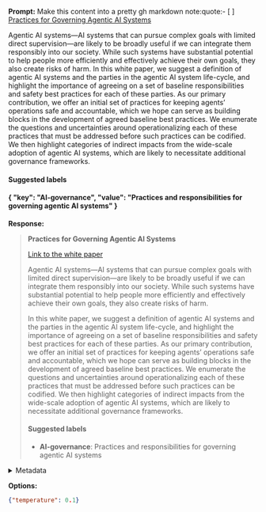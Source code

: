 **Prompt:**
Make this content into a pretty gh markdown note:quote:- [ ] [Practices for Governing Agentic AI Systems](https://openai.com/research/practices-for-governing-agentic-ai-systems)

Agentic AI systems—AI systems that can pursue complex goals with limited direct supervision—are likely to be broadly useful if we can integrate them responsibly into our society. While such systems have substantial potential to help people more efficiently and effectively achieve their own goals, they also create risks of harm. In this white paper, we suggest a definition of agentic AI systems and the parties in the agentic AI system life-cycle, and highlight the importance of agreeing on a set of baseline responsibilities and safety best practices for each of these parties. As our primary contribution, we offer an initial set of practices for keeping agents’ operations safe and accountable, which we hope can serve as building blocks in the development of agreed baseline best practices. We enumerate the questions and uncertainties around operationalizing each of these practices that must be addressed before such practices can be codified. We then highlight categories of indirect impacts from the wide-scale adoption of agentic AI systems, which are likely to necessitate additional governance frameworks.

#### Suggested labels
#### {   "key": "AI-governance",   "value": "Practices and responsibilities for governing agentic AI systems" }

**Response:**
> **Practices for Governing Agentic AI Systems**
> 
> [Link to the white paper](https://openai.com/research/practices-for-governing-agentic-ai-systems)
> 
> Agentic AI systems—AI systems that can pursue complex goals with limited direct supervision—are likely to be broadly useful if we can integrate them responsibly into our society. While such systems have substantial potential to help people more efficiently and effectively achieve their own goals, they also create risks of harm. 
> 
> In this white paper, we suggest a definition of agentic AI systems and the parties in the agentic AI system life-cycle, and highlight the importance of agreeing on a set of baseline responsibilities and safety best practices for each of these parties. As our primary contribution, we offer an initial set of practices for keeping agents’ operations safe and accountable, which we hope can serve as building blocks in the development of agreed baseline best practices. We enumerate the questions and uncertainties around operationalizing each of these practices that must be addressed before such practices can be codified. We then highlight categories of indirect impacts from the wide-scale adoption of agentic AI systems, which are likely to necessitate additional governance frameworks.
> 
> #### Suggested labels
> 
> - **AI-governance**: Practices and responsibilities for governing agentic AI systems

<details><summary>Metadata</summary>

- Duration: 6131 ms
- Datetime: 2024-01-11T16:27:13.109749
- Model: gpt-3.5-turbo-0613

</details>

**Options:**
```json
{"temperature": 0.1}
```

